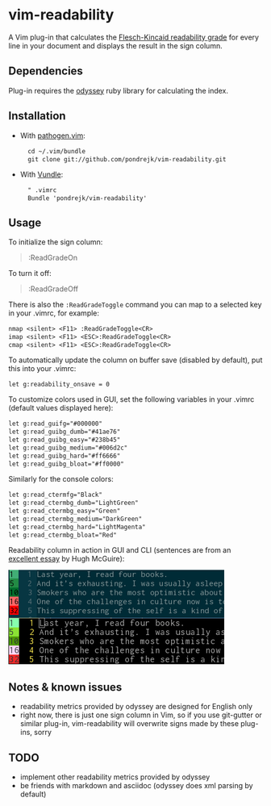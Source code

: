 vim-readability
=================

A Vim plug-in that calculates the [Flesch-Kincaid readability grade](https://en.wikipedia.org/wiki/Flesch%E2%80%93Kincaid_readability_tests) for every line in your document and displays the result in the sign column.

## Dependencies

Plug-in requires the [odyssey](<https://github.com/cameronsutter/odyssey>) ruby library for calculating the index.

## Installation

* With [pathogen.vim](https://github.com/tpope/vim-pathogen):

        cd ~/.vim/bundle
        git clone git://github.com/pondrejk/vim-readability.git

* With [Vundle](https://github.com/gmarik/vundle):

        " .vimrc
        Bundle 'pondrejk/vim-readability'

## Usage

To initialize the sign column:

> :ReadGradeOn

To turn it off:

> :ReadGradeOff

There is also the `:ReadGradeToggle` command you can map to a selected key in your .vimrc, for example:

```Vim
nmap <silent> <F11> :ReadGradeToggle<CR>
imap <silent> <F11> <ESC>:ReadGradeToggle<CR>
cmap <silent> <F11> <ESC>:ReadGradeToggle<CR>
```

To automatically update the column on buffer save (disabled by default), put this into your .vimrc:

```Vim
let g:readability_onsave = 0
```

To customize colors used in GUI, set the following variables in your .vimrc (default values displayed here):

```Vim
let g:read_guifg="#000000"
let g:read_guibg_dumb="#41ae76"
let g:read_guibg_easy="#238b45"
let g:read_guibg_medium="#006d2c"
let g:read_guibg_hard="#ff6666"
let g:read_guibg_bloat="#ff0000"
```

Similarly for the console colors:

```Vim
let g:read_ctermfg="Black"
let g:read_ctermbg_dumb="LightGreen"
let g:read_ctermbg_easy="Green"
let g:read_ctermbg_medium="DarkGreen"
let g:read_ctermbg_hard="LightMagenta"
let g:read_ctermbg_bloat="Red"
```

Readability column in action in GUI and CLI (sentences are from an [excellent essay](https://medium.com/@hughmcguire/why-can-t-we-read-anymore-503c38c131fe#.svxaye4p4) by Hugh McGuire):

![](screenshots/example.png "Readability collumn in action")

## Notes & known issues

* readability metrics provided by odyssey are designed for English only
* right now, there is just one sign column in Vim, so if you use git-gutter or similar plug-in, vim-readability will overwrite signs made by these plug-ins, sorry

## TODO

* implement other readability metrics provided by odyssey
* be friends with markdown and asciidoc (odyssey does xml parsing by default)
